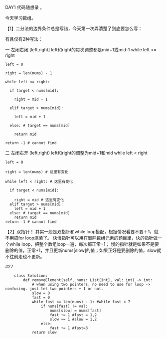 DAY1 代码随想录 。

今天学习数组。

【1】二分法的边界条件总是写错，今天第一次弄清楚了到底要怎么写：

有且仅有2种写法：

一 左闭右闭 [left,right] left和right的每次调整都是mid+1或mid-1 while left <= right

    left = 0 
    
    right = len(nums) - 1
    
    while left <= right:
    
      if target < nums[mid]:
      
        right = mid - 1
        
      elif target > nums[mid]:
      
        left = mid + 1
        
      else: # target == nums[mid]
      
        return mid
        
    return -1 # cannot find


二 左闭右开 [left,right) left和right的调整为mid+1和mid while left < right 

    left = 0 
    
    right = len(nums) # 这里有变化
    
    while left < right: # 这里有变化
    
      if target < nums[mid]:
      
        right = mid # 这里有变化
      elif target > nums[mid]:
        left = mid + 1
      else: # target == nums[mid]
        return mid
    return -1 # cannot find



【2】双指针！
其实一般是双指针和while loop搭配，根据情况看要不要＋1，就不用搞for loop混淆了。
快慢指针可以用在删除数组元素的题目里，快的指针做一个while loop，把整个数组loop一遍，每次都正常+1；
慢的指针就是如果不是要删除的值，正常+1，并且更新nums[slow]的值；如果正好是要删除的值，slow就不往前走也不更新。

#27
```
    class Solution:
        def removeElement(self, nums: List[int], val: int) -> int:
            # when using two pointers, no need to use for loop -> confusing. just let two pointers + 1 or not.
            slow = 0
            fast = 0
            while fast <= len(nums) - 1: #while fast < 7
                if nums[fast] != val: 
                    nums[slow] = nums[fast]
                    fast += 1 #fast = 1,2
                    slow += 1 #slow = 1,2
                else:
                    fast += 1 #fast=3
            return slow
```

